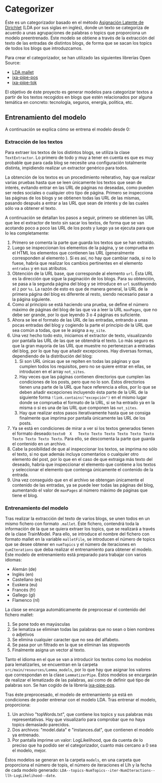 # Categorizer

Éste es un categorizador basado en el método [Asignación Latente de Dirichlet](https://en.wikipedia.org/wiki/Latent_Dirichlet_allocation) (LDA por sus siglas en inglés), donde un texto se categoriza de acuerdo a unas agrupaciones de palabras o topics que proporciona un modelo preentrenado. Éste modelo se obtiene a través de la extracción del texto de las entradas de distintos blogs, de forma que se sacan los topics de todos los blogs que introduzcamos. 

Para crear el categorizador, se han utilizado las siguientes librerías Open Source:
+ [LDA mallet](http://mallet.cs.umass.edu/)
+ [ixa-pipe-pos](https://github.com/ixa-ehu/ixa-pipe-pos)
+ [ixa-pipe-tok](https://github.com/ixa-ehu/ixa-pipe-tok)

El objetivo de éste proyecto es generar modelos para categorizar textos a partir de los textos recogidos en blogs que estén relacionados por alguna temática en concreto: tecnología, seguros, energía, política, etc.

## Entrenamiento del modelo
A continuación se explica cómo se entrena el modelo desde 0:

### Extracción de los textos

Para extraer los textos de los distintos blogs, se utiliza la clase `TextExtractor`. Lo primero de todo y muy a tener en cuenta es que es muy probable que para cada blog se necesite una configuración totalmente distinta, impidiendo realizar un extractor genérico para todos. 

La obtención de los textos es un procedimiento reiterativo, hay que realizar varias pruebas hasta que se leen únicamente los textos que sean de interés, evitando entrar en las URL de páginas no deseadas, como pueden ser redes sociales o cualquier otro tipo de página. Primero se inspecciona las páginas de los blogs y se obtienen todas las URL de las mismas, pasando después a entrar a las URL que sean de interés y de las cuales sólo va a obtener el texto.

A continuación se detallan los pasos a seguir, primero se obtienen las URL que lee el extractor de texto sin sacar los textos, de forma que se van acotando poco a poco las URL de los posts y luego ya se ejecuta para que lo lea completamente:

1. Primero se comenta la parte que guarda los textos que se han extraído.
1. Luego se inspeccionan los elementos de la página, y se comprueba en el HTML los elementos que contienen las URL (generalmente corresponden al elemento <a href= "http://www. ......"> </a>). Si es así, no hay que cambiar nada, si no lo fuese, habría que realizar los cambios pertinentes en el elemento `entradas` y en sus atributos.
1. Obtención de la URL base, que corresponde al elemento `url`. Ésta URL es la dirección que sigue la paginación de los blogs. Para su obtención, se pasa a la segunda página del blog y se introduce en `url` sustituyendo el `2` por `%s`. La razón de esto es que de manera general, la URL de la primera página del blog es diferente al resto, siendo necesario pasar a la página siguiente.
1. Como al principio se está haciendo una prueba, se define el número máximo de páginas del blog de las que va a leer la URL `maxPages`, que no debe ser grande, por lo que leyendo 3 o 4 páginas es suficiente.
1. Ahora se lee el formato de las URL de las entradas, entrando a unas pocas entradas del blog y cogiendo la parte el principio de la URL que sea común a todas, que se le asigna a `my_site`.
1. Una vez hecho todo esto, iniciamos el extractor de texto, visualizando por pantalla las URL de las que se obtendría el texto. Lo más seguro es que la gran mayoría de las URL que muestre no pertenezcan a entradas del blog, por lo que hay que añadir excepciones. Hay diversas formas, dependiendo de la distribución del blog: 
    1. Si son URL únicas que se repiten en todas las páginas y que cumplen todos los requisitos, pero no se quiere entrar en ellas, se introducen en el array `not_sites`.
    1. Hay veces que las páginas contienen directorios que cumplen las condiciones de los posts, pero que no lo son. Éstos directorios tienen una parte de la URL que hace referencia a ellos, por lo que se deben añadir excepciones incluyendo ésta parte de la URL de la siguiente forma `!link.contains("excepción")` en el mismo lugar donde se comprueba el formato de la URL, si se ha entrado ya en la misma o si es una de las URL que componen las `not_sites`.
    1. Hay que realizar estos pasos iterativamente hasta que se consiga finalmente que imprima por pantalla únicamente las URL de los posts.
1. Ya se está en condiciones de mirar a ver si los textos generados tienen el formato deseado:``texto0	X	Texto Texto Texto Texto Texto Texto Texto Texto Texto Texto``. Para ello, se descomenta la parte que guarda el contenido en un archivo.
1. Cabe la posibilidad de que al inspeccionar los textos, se imprima no sólo el texto, si no que además incluya comentarios o cualquier otro elemento del post, por lo que en el caso de que extraiga más texto del deseado, habría que inspeccionar el elemento que contiene a los textos y seleccionar el elemento que contenga únicamente el contenido de la entrada.
1. Una vez conseguido que en el archivo se obtengan únicamente el contenido de las entradas, ya se puede leer todas las páginas del blog, aumentando el valor de `maxPages` al número máximo de páginas que tiene el blog.


### Entrenamiento del modelo

Tras realizar la extracción del texto de varios blogs, se unen todos en un mismo fichero con formato `.mallet`. Éste fichero, contendrá toda la información de la que se quiera extraer los topics, que se realizará a través de la clase TrainModel. Para ello, se introduce el nombre del fichero con formato mallet en la variable `malletFile`, se introducen el número de topics que se desee obtener en `numTopics` y el número de iteraciones en `numIterations` que deba realizar el entrenamiento para obtener el modelo. Éste modelo de entrenamiento está preparado para trabajar con varios idiomas:

+ Alemán (de)
+ Inglés (en)
+ Castellano (es)
+ Euskera (eu)
+ Francés (fr)
+ Gallego (gl)
+ Flamenco (nl)

La clase se encarga automáticamente de preprocesar el contenido del fichero mallet:
1. Se pone todo en mayúsculas
1. Se lematiza se eliminan todas las palabras que no sean o bien nombres o adjetivos
1. Se elimina cualquier caracter que no sea del alfabeto.
1. Se pasa por un filtrado en la que se eliminan las stopwords
1. Finalmente asigna un vector al texto.

Tanto el idioma en el que se van a introducir los textos como los modelos para lematizarles, se encuentran en la carpeta `src/main/resources/Lemma_models`, por lo que hay que asignar los valores que correspondan en la clase `LemmatizerPipe`. Éstos modelos se encargarán de realizar el lematizado de las palabras, así como de definir qué tipo de palabras son. Se han cogido de la librería [ixa-pipe-pos](https://github.com/ixa-ehu/ixa-pipe-pos).

Tras éste preprocesado, el modelo de entrenamiento ya está en condiciones de poder entrenar con el modelo LDA. Tras entrenar el modelo, proporciona:
1. Un archivo "topWords.txt", que contiene los topics y sus palabras más representativas. Hay que visualizarlo para comprobar que no haya topics demasiado parecidos.
1. Dos archivos: "model.data" e "instances.dat", que contienen el modelo ya entrenado.
1. Por pantalla imprime un valor: LogLikelihood, que da cuenta de lo preciso que ha podido ser el categorizador, cuanto más cercano a 0 sea el modelo, mejor.

Éstos modelos se generan en la carpeta `models`, en una carpeta que proporciona el número de topis, el número de iteraciones el Llh y la fecha de cada modelo generado: `LDA--topics-NumTopics--iter-NumIteractions--llh-LogLikelihood--date`.
